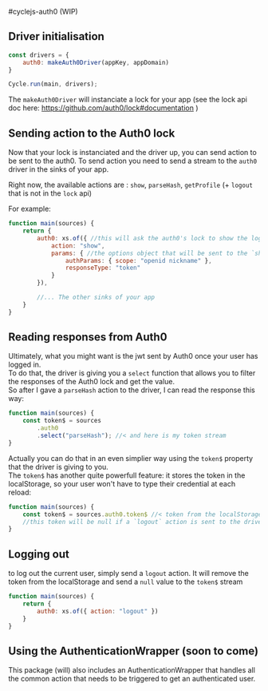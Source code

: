 #cyclejs-auth0 (WIP)

## Driver initialisation

```javascript
const drivers = {
    auth0: makeAuth0Driver(appKey, appDomain)
}

Cycle.run(main, drivers);
```

The `makeAuth0Driver` will instanciate a lock for your app (see the lock api doc here: https://github.com/auth0/lock#documentation )

## Sending action to the Auth0 lock

Now that your lock is instanciated and the driver up, you can send action to be sent to the auth0. To send action you need to send a stream to the `auth0` driver in the sinks of your app.

Right now, the available actions are : `show`, `parseHash`, `getProfile` (+ `logout` that is not in the `lock` api)

For example:

```javascript
function main(sources) {
    return {
        auth0: xs.of({ //this will ask the auth0's lock to show the login form
            action: "show",
            params: { //the options object that will be sent to the `show` method
                authParams: { scope: "openid nickname" },
                responseType: "token"
            }
        }),

        //... The other sinks of your app
    }
}
```

## Reading responses from Auth0

Ultimately, what you might want is the jwt sent by Auth0 once your user has logged in.  
To do that, the driver is giving you a `select` function that allows you to filter the responses of the Auth0 lock and get the value.  
So after I gave a `parseHash` action to the driver, I can read the response this way:

```javascript
function main(sources) {
    const token$ = sources
        .auth0
        .select("parseHash"); //< and here is my token stream
}
```

Actually you can do that in an even simplier way using the `token$` property that the driver is giving to you.  
The `token$` has another quite powerfull feature: it stores the token in the localStorage, so your user won't have to type their credential at each reload:

```javascript
function main(sources) {
    const token$ = sources.auth0.token$ //< token from the localStorage or from the `parseHash` response if local storage is empty
    //this token will be null if a `logout` action is sent to the driver
}
```

## Logging out

to log out the current user, simply send a `logout` action. It will remove the token from the localStorage and send a `null` value to the `token$` stream

```javascript
function main(sources) {
    return {
        auth0: xs.of({ action: "logout" })
    }
}
```

## Using the AuthenticationWrapper (soon to come)

This package (will) also includes an AuthenticationWrapper that handles all the common action that needs to be triggered to get an authenticated user.
